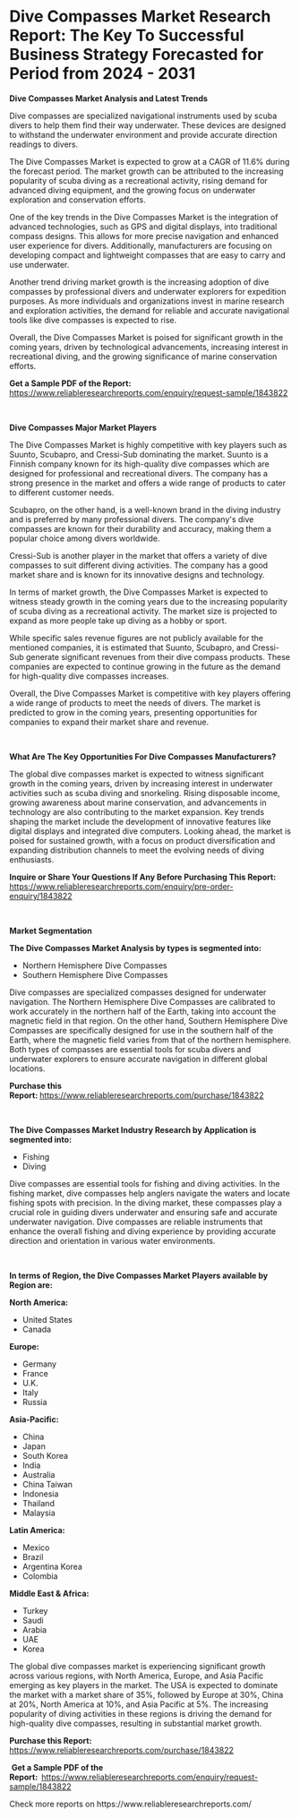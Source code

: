 <p><h1>Dive Compasses Market Research Report: The Key To Successful Business Strategy Forecasted for Period from 2024 - 2031</h1></p><p><strong>Dive Compasses Market Analysis and Latest Trends</strong></p>
<p><p>Dive compasses are specialized navigational instruments used by scuba divers to help them find their way underwater. These devices are designed to withstand the underwater environment and provide accurate direction readings to divers.</p><p>The Dive Compasses Market is expected to grow at a CAGR of 11.6% during the forecast period. The market growth can be attributed to the increasing popularity of scuba diving as a recreational activity, rising demand for advanced diving equipment, and the growing focus on underwater exploration and conservation efforts.</p><p>One of the key trends in the Dive Compasses Market is the integration of advanced technologies, such as GPS and digital displays, into traditional compass designs. This allows for more precise navigation and enhanced user experience for divers. Additionally, manufacturers are focusing on developing compact and lightweight compasses that are easy to carry and use underwater.</p><p>Another trend driving market growth is the increasing adoption of dive compasses by professional divers and underwater explorers for expedition purposes. As more individuals and organizations invest in marine research and exploration activities, the demand for reliable and accurate navigational tools like dive compasses is expected to rise.</p><p>Overall, the Dive Compasses Market is poised for significant growth in the coming years, driven by technological advancements, increasing interest in recreational diving, and the growing significance of marine conservation efforts.</p></p>
<p><strong>Get a Sample PDF of the Report:&nbsp;</strong> <a href="https://www.reliableresearchreports.com/enquiry/request-sample/1843822">https://www.reliableresearchreports.com/enquiry/request-sample/1843822</a></p>
<p>&nbsp;</p>
<p><strong>Dive Compasses Major Market Players</strong></p>
<p><p>The Dive Compasses Market is highly competitive with key players such as Suunto, Scubapro, and Cressi-Sub dominating the market. Suunto is a Finnish company known for its high-quality dive compasses which are designed for professional and recreational divers. The company has a strong presence in the market and offers a wide range of products to cater to different customer needs.</p><p>Scubapro, on the other hand, is a well-known brand in the diving industry and is preferred by many professional divers. The company's dive compasses are known for their durability and accuracy, making them a popular choice among divers worldwide.</p><p>Cressi-Sub is another player in the market that offers a variety of dive compasses to suit different diving activities. The company has a good market share and is known for its innovative designs and technology.</p><p>In terms of market growth, the Dive Compasses Market is expected to witness steady growth in the coming years due to the increasing popularity of scuba diving as a recreational activity. The market size is projected to expand as more people take up diving as a hobby or sport.</p><p>While specific sales revenue figures are not publicly available for the mentioned companies, it is estimated that Suunto, Scubapro, and Cressi-Sub generate significant revenues from their dive compass products. These companies are expected to continue growing in the future as the demand for high-quality dive compasses increases.</p><p>Overall, the Dive Compasses Market is competitive with key players offering a wide range of products to meet the needs of divers. The market is predicted to grow in the coming years, presenting opportunities for companies to expand their market share and revenue.</p></p>
<p>&nbsp;</p>
<p><strong>What Are The Key Opportunities For Dive Compasses Manufacturers?</strong></p>
<p><p>The global dive compasses market is expected to witness significant growth in the coming years, driven by increasing interest in underwater activities such as scuba diving and snorkeling. Rising disposable income, growing awareness about marine conservation, and advancements in technology are also contributing to the market expansion. Key trends shaping the market include the development of innovative features like digital displays and integrated dive computers. Looking ahead, the market is poised for sustained growth, with a focus on product diversification and expanding distribution channels to meet the evolving needs of diving enthusiasts.</p></p>
<p><strong>Inquire or Share Your Questions If Any Before Purchasing This Report:</strong> <a href="https://www.reliableresearchreports.com/enquiry/pre-order-enquiry/1843822">https://www.reliableresearchreports.com/enquiry/pre-order-enquiry/1843822</a></p>
<p>&nbsp;</p>
<p><strong>Market Segmentation</strong></p>
<p><strong>The Dive Compasses Market Analysis by types is segmented into:</strong></p>
<p><ul><li>Northern Hemisphere Dive Compasses</li><li>Southern Hemisphere Dive Compasses</li></ul></p>
<p><p>Dive compasses are specialized compasses designed for underwater navigation. The Northern Hemisphere Dive Compasses are calibrated to work accurately in the northern half of the Earth, taking into account the magnetic field in that region. On the other hand, Southern Hemisphere Dive Compasses are specifically designed for use in the southern half of the Earth, where the magnetic field varies from that of the northern hemisphere. Both types of compasses are essential tools for scuba divers and underwater explorers to ensure accurate navigation in different global locations.</p></p>
<p><strong>Purchase this Report:&nbsp;</strong><a href="https://www.reliableresearchreports.com/purchase/1843822">https://www.reliableresearchreports.com/purchase/1843822</a></p>
<p>&nbsp;</p>
<p><strong>The Dive Compasses Market Industry Research by Application is segmented into:</strong></p>
<p><ul><li>Fishing</li><li>Diving</li></ul></p>
<p><p>Dive compasses are essential tools for fishing and diving activities. In the fishing market, dive compasses help anglers navigate the waters and locate fishing spots with precision. In the diving market, these compasses play a crucial role in guiding divers underwater and ensuring safe and accurate underwater navigation. Dive compasses are reliable instruments that enhance the overall fishing and diving experience by providing accurate direction and orientation in various water environments.</p></p>
<p>&nbsp;</p>
<p><strong>In terms of Region, the Dive Compasses Market Players available by Region are:</strong></p>
<p>
    <p> <strong> North America: </strong>
        <ul>
            <li>United States</li>
            <li>Canada</li>
        </ul>
        </p> 
    <p> <strong> Europe: </strong>
        <ul>
            <li>Germany</li>
            <li>France</li>
            <li>U.K.</li>
            <li>Italy</li>
            <li>Russia</li>
        </ul>
        </p> 
    <p> <strong> Asia-Pacific: </strong>
        <ul>
            <li>China</li>
            <li>Japan</li>
            <li>South Korea</li>
            <li>India</li>
            <li>Australia</li>
            <li>China Taiwan</li>
            <li>Indonesia</li>
            <li>Thailand</li>
            <li>Malaysia</li>
        </ul>
        </p> 
    <p> <strong> Latin America: </strong>
        <ul>
            <li>Mexico</li>
            <li>Brazil</li>
            <li>Argentina Korea</li>
            <li>Colombia</li>
        </ul>
        </p> 
    <p> <strong> Middle East & Africa: </strong>
        <ul>
            <li>Turkey</li>
            <li>Saudi</li>
            <li>Arabia</li>
            <li>UAE</li>
            <li>Korea</li>
        </ul>
    </p>
    </p>
<p><p>The global dive compasses market is experiencing significant growth across various regions, with North America, Europe, and Asia Pacific emerging as key players in the market. The USA is expected to dominate the market with a market share of 35%, followed by Europe at 30%, China at 20%, North America at 10%, and Asia Pacific at 5%. The increasing popularity of diving activities in these regions is driving the demand for high-quality dive compasses, resulting in substantial market growth.</p></p>
<p><strong>Purchase this Report: </strong><a href="https://www.reliableresearchreports.com/purchase/1843822">https://www.reliableresearchreports.com/purchase/1843822</a></p>
<p>&nbsp;<strong>Get a Sample PDF of the Report:&nbsp;&nbsp;</strong><a href="https://www.reliableresearchreports.com/enquiry/request-sample/1843822">https://www.reliableresearchreports.com/enquiry/request-sample/1843822</a></p>
<p><strong></strong></p>
<p>Check more reports on https://www.reliableresearchreports.com/</p>